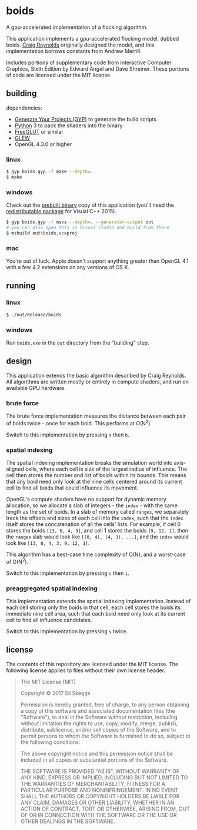 boids
=====

A gpu-accelerated implementation of a flocking algorithm.

This application implements a gpu-accelerated flocking model, dubbed boids. [Craig Reynolds](http://www.red3d.com/cwr/boids/) originally designed the model, and this implementation borrows constants from Andrew Merrill.

Includes portions of supplementary code from Interactive Computer Graphics, Sixth Edition by Edward Angel and Dave Shreiner. These portions of code are licensed under the MIT license.

building
--------

dependencies:

- [Generate Your Projects (GYP)](https://gyp.gsrc.io/) to generate the build scripts
- [Python](https://www.python.org/) 3 to pack the shaders into the binary
- [FreeGLUT](http://freeglut.sourceforge.net/) or similar
- [GLEW](http://glew.sourceforge.net/)
- OpenGL 4.3.0 or higher

### linux

```sh
$ gyp boids.gyp -f make --depth=.
$ make
```

### windows

Check out the [prebuilt binary](https://github.com/skeggse/boids/releases) copy of this application (you'll need the [redistributable package](https://www.microsoft.com/en-us/download/details.aspx?id=48145) for Visual C++ 2015).

```sh
$ gyp boids.gyp -f msvs --depth=. --generator-output out
# you can also open this in Visual Studio and Build from there
$ msbuild out\boids.vcxproj
```

### mac

You're out of luck. Apple doesn't support anything greater than OpenGL 4.1 with a few 4.2 extensions on any versions of OS X.

running
-------

### linux

```sh
$ ./out/Release/boids
```

### windows

Run `boids.exe` in the `out` directory from the "building" step.

design
------

This application extends the basic algorithm described by Craig Reynolds. All algorithms are written mostly or entirely in compute shaders, and run on available GPU hardware.

### brute force

The brute force implementation measures the distance between each pair of boids twice - once for each boid. This performs at O(N<sup>2</sup>).

Switch to this implementation by pressing `s` then `b`.

### spatial indexing

The spatial indexing implementation breaks the simulation world into axis-aligned cells, where each cell is size of the largest radius of influence. The cell then stores the number and list of boids within its bounds. This means that any boid need only look at the nine cells centered around its current cell to find all boids that could influence its movement.

OpenGL's compute shaders have no support for dynamic memory allocation, so we allocate a slab of integers - the `index` - with the same length as the set of boids. In a slab of memory called `ranges`, we separately track the offsets and sizes of each cell into the `index`, such that the `index` itself stores the concatenation of all the cells' lists. For example, if cell 0 stores the boids `[13, 0, 4, 3]`, and cell 1 stores the boids `[9, 12, 1]`, then the `ranges` slab would look like `[(0, 4), (4, 3), ...]`, and the `index` would look like `[13, 0, 4, 3, 9, 12, 1]`.

This algorithm has a best-case time complexity of O(N), and a worst-case of O(N<sup>2</sup>).

Switch to this implementation by pressing `s` then `i`.

### preaggregated spatial indexing

This implementation extends the spatial indexing implementation. Instead of each cell storing only the boids in that cell, each cell stores the boids its immediate nine cell area, such that each boid need only look at its current cell to find all influence candidates.

Switch to this implementation by pressing `s` twice.

license
-------

The contents of this repository are licensed under the MIT license. The following license applies to files without their own license header.

> The MIT License (MIT)
>
> Copyright &copy; 2017 Eli Skeggs
>
> Permission is hereby granted, free of charge, to any person obtaining a copy of this software and associated documentation files (the "Software"), to deal in the Software without restriction, including without limitation the rights to use, copy, modify, merge, publish, distribute, sublicense, and/or sell copies of the Software, and to permit persons to whom the Software is furnished to do so, subject to the following conditions:
>
> The above copyright notice and this permission notice shall be included in all copies or substantial portions of the Software.
>
> THE SOFTWARE IS PROVIDED "AS IS", WITHOUT WARRANTY OF ANY KIND, EXPRESS OR IMPLIED, INCLUDING BUT NOT LIMITED TO THE WARRANTIES OF MERCHANTABILITY, FITNESS FOR A PARTICULAR PURPOSE AND NONINFRINGEMENT. IN NO EVENT SHALL THE AUTHORS OR COPYRIGHT HOLDERS BE LIABLE FOR ANY CLAIM, DAMAGES OR OTHER LIABILITY, WHETHER IN AN ACTION OF CONTRACT, TORT OR OTHERWISE, ARISING FROM, OUT OF OR IN CONNECTION WITH THE SOFTWARE OR THE USE OR OTHER DEALINGS IN THE SOFTWARE.
